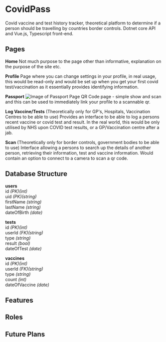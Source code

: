 # CovidPass
 Covid vaccine and test history tracker, theoretical platform to determine if a person should be travelling by countries border controls. Dotnet core API and Vue.js, Typescript front-end.

## Pages
**Home**
Not much purpose to the page other than informative, explanation on the purpose of the site etc.

**Profile**
Page where you can change settings in your profile, in real usage, this would be read-only and would be set up when you get your first covid test/vaccination as it  essentially provides identifying information.

**Passport**
![Image of Passport Page](https://i.imgur.com/WgRs1yn.png)
QR Code page - simple show and scan and this can be used to immediately link your profile to a scannable qr.

**Log Vaccine/Tests** (Theoretically only for GP's, Hospitals, Vaccination Centres to be able to use)
Provides an interface to be able to log a persons recent vaccine or covid test and result. In the real world, this would be only utilised by NHS upon COVID test results, or a GP/Vaccination centre after a jab.

**Scan** (Theoretically only for border controls, government bodies to be able to use)
Interface allowing a persons to search up the details of another person, retrieving their information, test and vaccine information. Would contain an option to connect to a camera to scan a qr code.

## Database Structure
**users**<br>
id *(PK)(int)*<br>
uid *(PK)(string)*<br>
firstName *(string)*<br>
lastName *(string)*<br>
dateOfBirth *(date)*<br>

**tests**<br>
id *(PK)(int)*<br>
userId *(FK)(string)*<br>
type *(string)*<br>
result *(bool)*<br>
dateOfTest *(date)*<br>

**vaccines**<br>
id *(PK)(int)*<br>
userId *(FK)(string)*<br>
type *(string)*<br>
count *(int)*<br>
dateOfVaccine *(date)*<br>

## Features

## Roles

## Future Plans


